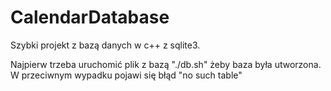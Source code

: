 # CalendarDatabase

Szybki projekt z bazą danych w c++ z sqlite3.

Najpierw trzeba uruchomić plik z bazą "./db.sh" żeby baza była utworzona.
W przeciwnym wypadku pojawi się błąd "no such table"
